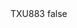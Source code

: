 <?xml version="1.0" encoding="UTF-8"?>
<CustomMetadata xmlns="http://soap.sforce.com/2006/04/metadata">
    <label>TXU883</label>
    <protected>false</protected>
</CustomMetadata>
